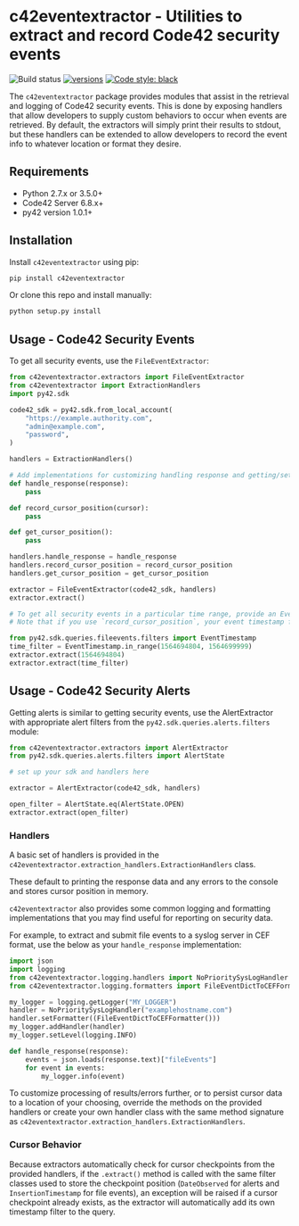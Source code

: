 # c42eventextractor - Utilities to extract and record Code42 security events

![Build status](https://github.com/code42/security-event-extractor/workflows/build/badge.svg)
[![versions](https://img.shields.io/pypi/pyversions/c42eventextractor.svg)](https://pypi.org/project/c42eventextractor/)
[![Code style: black](https://img.shields.io/badge/code%20style-black-000000.svg)](https://github.com/psf/black)

The `c42eventextractor` package provides modules that assist in the retrieval and logging of Code42 security events.
This is done by exposing handlers that allow developers to supply custom behaviors to occur when events are retrieved.
By default, the extractors will simply print their results to stdout, but these handlers can be extended to allow developers
to record the event info to whatever location or format they desire.

## Requirements

- Python 2.7.x or 3.5.0+
- Code42 Server 6.8.x+
- py42 version 1.0.1+

## Installation

Install `c42eventextractor` using pip:

```bash
pip install c42eventextractor
```

Or clone this repo and install manually:

```bash
python setup.py install
```


## Usage - Code42 Security Events

To get all security events, use the `FileEventExtractor`:

```python
from c42eventextractor.extractors import FileEventExtractor
from c42eventextractor import ExtractionHandlers
import py42.sdk

code42_sdk = py42.sdk.from_local_account(
    "https://example.authority.com",
    "admin@example.com",
    "password",
)

handlers = ExtractionHandlers()

# Add implementations for customizing handling response and getting/setting insertion timestamp cursors:
def handle_response(response):
    pass

def record_cursor_position(cursor):
    pass

def get_cursor_position():
    pass

handlers.handle_response = handle_response
handlers.record_cursor_position = record_cursor_position
handlers.get_cursor_position = get_cursor_position

extractor = FileEventExtractor(code42_sdk, handlers)
extractor.extract()

# To get all security events in a particular time range, provide an EventTimestamp filter.
# Note that if you use `record_cursor_position`, your event timestamp filter may not apply.

from py42.sdk.queries.fileevents.filters import EventTimestamp
time_filter = EventTimestamp.in_range(1564694804, 1564699999)
extractor.extract(1564694804)
extractor.extract(time_filter)

```

## Usage - Code42 Security Alerts

Getting alerts is similar to getting security events, use the AlertExtractor with appropriate alert filters from the
`py42.sdk.queries.alerts.filters` module:

```python
from c42eventextractor.extractors import AlertExtractor
from py42.sdk.queries.alerts.filters import AlertState

# set up your sdk and handlers here

extractor = AlertExtractor(code42_sdk, handlers)

open_filter = AlertState.eq(AlertState.OPEN)
extractor.extract(open_filter)
```

### Handlers

A basic set of handlers is provided in the `c42eventextractor.extraction_handlers.ExtractionHandlers` class.

These default to printing the response data and any errors to the console and stores cursor position in memory.

`c42eventextractor` also provides some common logging and formatting implementations that you may find useful for
reporting on security data.

For example, to extract and submit file events to a syslog server in CEF format, use the below as your
`handle_response` implementation:

```python
import json
import logging
from c42eventextractor.logging.handlers import NoPrioritySysLogHandler
from c42eventextractor.logging.formatters import FileEventDictToCEFFormatter

my_logger = logging.getLogger("MY_LOGGER")
handler = NoPrioritySysLogHandler("examplehostname.com")
handler.setFormatter((FileEventDictToCEFFormatter()))
my_logger.addHandler(handler)
my_logger.setLevel(logging.INFO)

def handle_response(response):
    events = json.loads(response.text)["fileEvents"]
    for event in events:
        my_logger.info(event)
```

To customize processing of results/errors further, or to persist cursor data to a location of your choosing, override
the methods on the provided handlers or create your own handler class with the same method signature as
`c42eventextractor.extraction_handlers.ExtractionHandlers`.

### Cursor Behavior

Because extractors automatically check for cursor checkpoints from the provided handlers, if the `.extract()` method
is called with the same filter classes used to store the checkpoint position (`DateObserved` for alerts and
`InsertionTimestamp` for file events), an exception will be raised if a cursor checkpoint already exists, as the
extractor will automatically add its own timestamp filter to the query.
